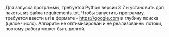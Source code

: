 Для запуска программы, требуется Python версии 3.7 и установить доп пакеты, из файла requirements.txt.
Чтобы запустить программу, требуется ввести url в формате - https://google.com и глубину поиска (целое число).
Алгоритм не оптимизирован и не реализованны потоки, поэтому работа может быть долгой.
